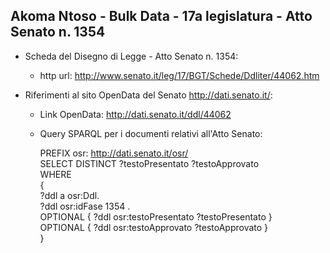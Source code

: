 ## Akoma Ntoso - Bulk Data - 17a legislatura - Atto Senato n. 1354 ##

* Scheda del Disegno di Legge - Atto Senato n. 1354:
	* http url: http://www.senato.it/leg/17/BGT/Schede/Ddliter/44062.htm

* Riferimenti al sito OpenData del Senato http://dati.senato.it/:
	* Link OpenData: http://dati.senato.it/ddl/44062
	* Query SPARQL per i documenti relativi all'Atto Senato:

        PREFIX osr: <http://dati.senato.it/osr/>  
		SELECT DISTINCT ?testoPresentato ?testoApprovato  
		WHERE  
		{  
		    ?ddl a osr:Ddl.  
		    ?ddl osr:idFase 1354 .  
		    OPTIONAL { ?ddl osr:testoPresentato ?testoPresentato }  
		    OPTIONAL { ?ddl osr:testoApprovato ?testoApprovato }  
		}
		